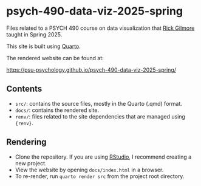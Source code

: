 # psych-490-data-viz-2025-spring

Files related to a PSYCH 490 course on data visualization that [Rick Gilmore](https://github.com/rogilmore) taught in Spring 2025.

This site is built using [Quarto](https://quarto.org).

The rendered website can be found at:

<https://psu-psychology.github.io/psych-490-data-viz-2025-spring/>

## Contents

- `src/`: contains the source files, mostly in the Quarto (.qmd) format.
- `docs/`: contains the rendered site.
- `renv/`: files related to the site dependencies that are managed using `{renv}`.

## Rendering

- Clone the repository. If you are using [RStudio](https://posit.co/products/open-source/rstudio/), I recommend creating a new project.
- View the website by opening `docs/index.html` in a browser.
- To re-render, run `quarto render src` from the project root directory.

